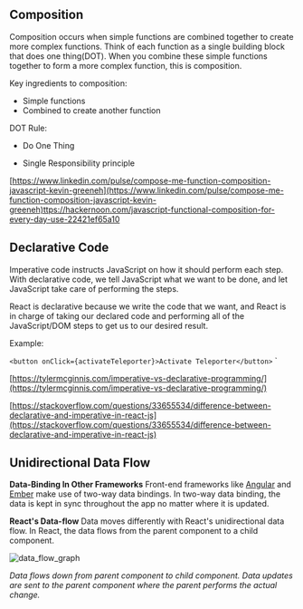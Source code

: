 ## Composition

Composition occurs when simple functions are combined together to create more complex functions. Think of each function as a single building block that does one thing(DOT). When you combine these simple functions together to form a more complex function, this is composition.

Key ingredients to composition:

-   Simple functions
-   Combined to create another function

DOT Rule:

-   Do One Thing

-   Single Responsibility principle

[https://www.linkedin.com/pulse/compose-me-function-composition-javascript-kevin-greeneh](https://www.linkedin.com/pulse/compose-me-function-composition-javascript-kevin-greeneh)ttps://hackernoon.com/javascript-functional-composition-for-every-day-use-22421ef65a10

## Declarative Code

Imperative code instructs JavaScript on how it should perform each step. With declarative code, we tell JavaScript what we want to be done, and let JavaScript take care of performing the steps.

React is declarative because we write the code that we want, and React is in charge of taking our declared code and performing all of the JavaScript/DOM steps to get us to our desired result.

Example:

```<button onClick={activateTeleporter}>Activate Teleporter</button>```
`

[https://tylermcginnis.com/imperative-vs-declarative-programming/](https://tylermcginnis.com/imperative-vs-declarative-programming/)

[https://stackoverflow.com/questions/33655534/difference-between-declarative-and-imperative-in-react-js](https://stackoverflow.com/questions/33655534/difference-between-declarative-and-imperative-in-react-js)

## Unidirectional Data Flow
**Data-Binding In Other Frameworks**
Front-end frameworks like  [Angular](https://angular.io/)  and  [Ember](https://emberjs.com/)  make use of two-way data bindings. In two-way data binding, the data is kept in sync throughout the app no matter where it is updated.

**React's Data-flow**
Data moves differently with React's unidirectional data flow. In React, the data flows from the parent component to a child component.

![data_flow_graph](./images/lesson_1_dataflowchart.jpg)

_Data flows down from parent component to child component. Data updates are sent to the parent component where the parent performs the actual change._
<!--stackedit_data:
eyJoaXN0b3J5IjpbLTIwNjkxMzI4NTJdfQ==
-->